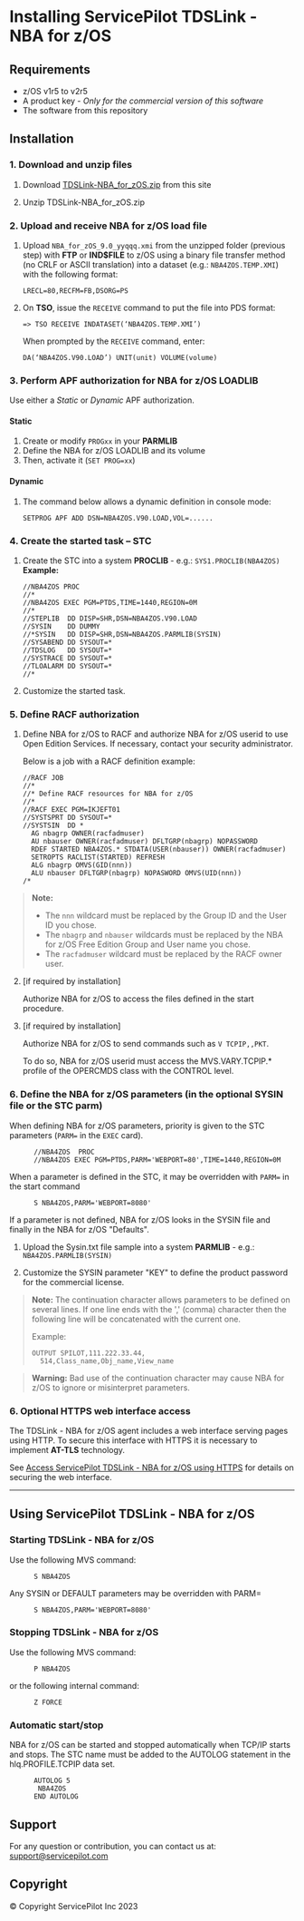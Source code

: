 
# Installing ServicePilot TDSLink - NBA for z/OS

## Requirements

- z/OS v1r5 to v2r5
- A product key - *Only for the commercial version of this software*
- The software from this repository

## Installation

### 1. Download and unzip files

   1. Download [TDSLink-NBA_for_zOS.zip](TDSLink-NBA_for_zOS.zip) from this site
   
   2. Unzip TDSLink-NBA_for_zOS.zip

### 2. Upload and receive NBA for z/OS load file

   1. Upload `NBA_for_zOS_9.0_yyqqq.xmi` from the unzipped folder (previous step) with **FTP** or **IND$FILE** to z/OS using a binary file transfer method (no CRLF or ASCII translation) into a dataset (e.g.: `NBA4ZOS.TEMP.XMI`) with the following format:

          LRECL=80,RECFM=FB,DSORG=PS

   2. On **TSO**, issue the `RECEIVE` command to put the file into PDS format:

          => TSO RECEIVE INDATASET(‘NBA4ZOS.TEMP.XMI’)

      When prompted by the `RECEIVE` command, enter:

          DA(‘NBA4ZOS.V90.LOAD’) UNIT(unit) VOLUME(volume)

### 3. Perform APF authorization for NBA for z/OS LOADLIB

Use either a *Static* or *Dynamic* APF authorization.

#### Static

   1. Create or modify `PROGxx` in your **PARMLIB**
   2. Define the NBA for z/OS LOADLIB and its volume
   3. Then, activate it (`SET PROG=xx`)

#### Dynamic

   1. The command below allows a dynamic definition in console mode:

          SETPROG APF ADD DSN=NBA4ZOS.V90.LOAD,VOL=......

### 4. Create the started task – STC

   1. Create the STC into a system **PROCLIB** - e.g.: `SYS1.PROCLIB(NBA4ZOS)`
   **Example:**

          //NBA4ZOS PROC
          //*
          //NBA4ZOS EXEC PGM=PTDS,TIME=1440,REGION=0M
          //*
          //STEPLIB  DD DISP=SHR,DSN=NBA4ZOS.V90.LOAD
          //SYSIN    DD DUMMY
          //*SYSIN   DD DISP=SHR,DSN=NBA4ZOS.PARMLIB(SYSIN)
          //SYSABEND DD SYSOUT=*
          //TDSLOG   DD SYSOUT=*
          //SYSTRACE DD SYSOUT=*
          //TLOALARM DD SYSOUT=*
          //*

   2. Customize the started task.

### 5. Define RACF authorization

   1. Define NBA for z/OS to RACF and authorize NBA for z/OS userid to use Open Edition Services. If necessary, contact your security administrator.

      Below is a job with a RACF definition example:

          //RACF JOB
          //*
          //* Define RACF resources for NBA for z/OS
          //*
          //RACF EXEC PGM=IKJEFT01
          //SYSTSPRT DD SYSOUT=*
          //SYSTSIN  DD *
            AG nbagrp OWNER(racfadmuser)
            AU nbauser OWNER(racfadmuser) DFLTGRP(nbagrp) NOPASSWORD
            RDEF STARTED NBA4ZOS.* STDATA(USER(nbauser)) OWNER(racfadmuser)
            SETROPTS RACLIST(STARTED) REFRESH
            ALG nbagrp OMVS(GID(nnn))
            ALU nbauser DFLTGRP(nbagrp) NOPASWORD OMVS(UID(nnn))
          /*

> **Note:**
>  - The `nnn` wildcard must be replaced by the Group ID and the User ID you chose.
> - The `nbagrp` and `nbauser` wildcards must be replaced by the NBA for z/OS Free Edition Group and User name you chose.
> - The `racfadmuser` wildcard must be replaced by the RACF owner user.

   2. [if required by installation]

      Authorize NBA for z/OS to access the files defined in the start procedure.

   3. [if required by installation]

      Authorize NBA for z/OS to send commands such as `V TCPIP,,PKT`.

      To do so, NBA for z/OS userid must access the MVS.VARY.TCPIP.* profile of the OPERCMDS class with the CONTROL level.

### 6. Define the NBA for z/OS parameters (in the optional SYSIN file or the STC parm)

When defining NBA for z/OS parameters, priority is given to the STC parameters (`PARM=` in the `EXEC` card).

          //NBA4ZOS  PROC
          //NBA4ZOS EXEC PGM=PTDS,PARM='WEBPORT=80',TIME=1440,REGION=0M

When a parameter is defined in the STC, it may be overridden with `PARM=` in the start command

          S NBA4ZOS,PARM='WEBPORT=8080'

If a parameter is not defined, NBA for z/OS looks in the SYSIN file and finally in the NBA for z/OS "Defaults".

   1. Upload the Sysin.txt file sample into a system **PARMLIB** - e.g.: `NBA4ZOS.PARMLIB(SYSIN)`

   2. Customize the SYSIN parameter "KEY" to define the product password for the commercial license.


> **Note:** The continuation character allows parameters to be defined on several lines. If one line ends with the ',' (comma) character then the following line will be concatenated with the current one.
>
> Example:
>
>     OUTPUT SPILOT,111.222.33.44,
>       514,Class_name,Obj_name,View_name

> **Warning:** Bad use of the continuation character may cause NBA for z/OS to ignore or misinterpret parameters.

### 6. Optional HTTPS web interface access

The TDSLink - NBA for z/OS agent includes a web interface serving pages using HTTP. To secure this interface with HTTPS it is necessary to implement **AT-TLS** technology.

See [Access ServicePilot TDSLink - NBA for z/OS using HTTPS](https.md) for details on securing the web interface.

---

## Using ServicePilot TDSLink - NBA for z/OS

### Starting TDSLink - NBA for z/OS

Use the following MVS command:

          S NBA4ZOS
 
Any SYSIN or DEFAULT parameters may be overridden with PARM=

          S NBA4ZOS,PARM='WEBPORT=8080'
 
### Stopping TDSLink - NBA for z/OS

Use the following MVS command:

          P NBA4ZOS

or the following internal command:

          Z FORCE

### Automatic start/stop

NBA for z/OS can be started and stopped automatically when TCP/IP starts and stops. The STC name must be added to the AUTOLOG statement in the hlq.PROFILE.TCPIP data set.

          AUTOLOG 5
           NBA4ZOS
          END AUTOLOG

## Support

For any question or contribution, you can contact us at: [support@servicepilot.com](mailto:support@servicepilot.com?subject=ServicePilot%20NBA%20for%20z/OS)

## Copyright

© Copyright ServicePilot Inc 2023
